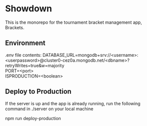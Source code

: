 # Showdown

This is the monorepo for the tournament bracket management app, Brackets.

## Environment

.env file contents:
DATABASE_URL=mongodb+srv://&lt;username>:&lt;userpassword>@cluster0-cez0a.mongodb.net/&lt;dbname>?retryWrites=true&w=majority  
PORT=&lt;port>  
ISPRODUCTION=&lt;boolean>

## Deploy to Production

If the server is up and the app is already running, run the following command in ./server on your local machine

npm run deploy-production
